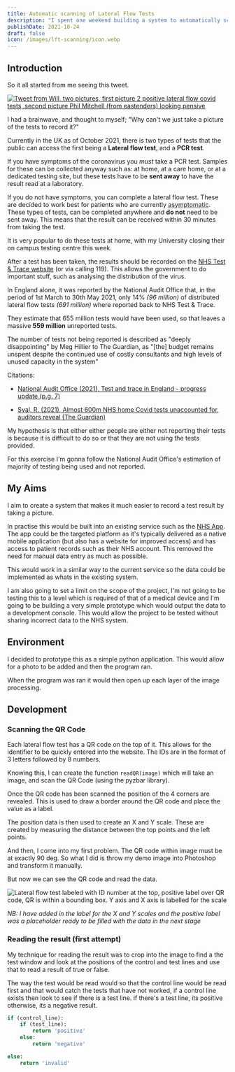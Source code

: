 ```yaml
---
title: Automatic scanning of Lateral Flow Tests
description: "I spent one weekend building a system to automatically scan asymptomatic covid tests."
publishDate: 2021-10-24
draft: false
icon: /images/lft-scanning/icon.webp
---
```


## Introduction

So it all started from me seeing this tweet.

[![Tweet from Will, two pictures, first picture 2 positive lateral flow covid tests, second picture Phil Mitchell (from eastenders) looking pensive](/images/lft-scanning/willne-tweet.webp)](https://twitter.com/willne/status/1414232187491266560)

I had a brainwave, and thought to myself; "Why can't we just take a picture of the tests to record it?"

Currently in the UK as of October 2021, there is two types of tests that the public can access the first being a **Lateral flow test**, and a **PCR test**.

If you have symptoms of the coronavirus you *must* take a PCR test. Samples for these can be collected anyway such as: at home, at a care home, or at a dedicated testing site, but these tests have to be **sent away** to have the result read at a laboratory.

If you do not have symptoms, you can complete a lateral flow test. These are decided to work best for patients who are currently <abbr title="Displaying no symptoms">asymptomatic</abbr>. These types of tests, can be completed anywhere and **do not** need to be sent away. This means that the result can be received within 30 minutes from taking the test. 

It is very popular to do these tests at home, with my University closing their on campus testing centre this week.

After a test has been taken, the results should be recorded on the [NHS Test & Trace website](https://gov.uk/report-covid19-result) (or via calling 119). This allows the government to do important stuff, such as analysing the distribution of the virus.

In England alone, it was reported by the National Audit Office that, in the period of 1st March to 30th May 2021, only 14% *(96 million)* of distributed lateral flow tests *(691 million)* where reported back to NHS Test & Trace.

They estimate that 655 million tests would have been used, so that leaves a massive **559 million** unreported tests.

The number of tests not being reported is described as "deeply disappointing" by Meg Hillier to The Guardian, as "[the] budget remains unspent despite the continued use of costly consultants and high levels of unused capacity in the system"

Citations:
- [National Audit Office (2021), Test and trace in England - progress update (p.g. 7)](https://www.nao.org.uk/wp-content/uploads/2021/06/Test-and-trace-in-England-progress-update.pdf)

- [Syal, R. (2021), Almost 600m NHS home Covid tests unaccounted for, auditors reveal (The Guardian)](https://www.theguardian.com/society/2021/jun/25/almost-600m-nhs-home-covid-tests-unaccounted-for-auditors-reveal)

My hypothesis is that either either people are either not reporting their tests is because it is difficult to do so or that they are not using the tests provided.

For this exercise I'm gonna follow the National Audit Office's estimation of majority of testing being used and not reported.

## My Aims

I aim to create a system that makes it much easier to record a test result by taking a picture.

In practise this would be built into an existing service such as the [NHS App](https://www.nhs.uk/apps-library/nhs-app/). The app could be the targeted platform as it's typically delivered as a native mobile application (but also has a website for improved access) and has access to patient records such as their NHS account. This removed the need for manual data entry as much as possible. 

This would work in a similar way to the current service so the data could be implemented as whats in the existing system.

I am also going to set a limit on the scope of the project, I'm not going to be testing this to a level which is required of that of a medical device and I'm going to be building a very simple prototype which would output the data to a development console. This would allow the project to be tested without sharing incorrect data to the NHS system.

## Environment

I decided to prototype this as a simple python application. This would allow for a photo to be added and then the program ran. 

When the program was ran it would then open up each layer of the image processing.

## Development
### Scanning the QR Code

Each lateral flow test has a QR code on the top of it. This allows for the identifier to be quickly entered into the website. The IDs are in the format of 3 letters followed by 8 numbers.

Knowing this, I can create the function `readQR(image)` which will take an image, and scan the QR Code (using the pyzbar library).

Once the QR code has been scanned the position of the 4 corners are revealed. This is used to draw a border around the QR code and place the value as a label.

The position data is then used to create an X and Y scale. These are created by measuring the distance between the top points and the left points.

And then, I come into my first problem. The QR code within image must be at exactly 90 deg. So what I did is throw my demo image into Photoshop and transform it manually.

But now we can see the QR code and read the data.

![Lateral flow test labeled with ID number at the top, positive label over QR code, QR is within a bounding box. Y axis and X axis is labelled for the scale](/images/lft-scanning/qr-example.webp)

*NB: I have added in the label for the X and Y scales and the positive label was a placeholder ready to be filled with the data in the next stage*

### Reading the result (first attempt)

My technique for reading the result was to crop into the image to find a the test window and look at the positions of the control and test lines and use that to read a result of true or false. 

The way the test would be read would so that the control line would be read first and that would catch the tests that have not worked, if a control line exists then look to see if there is a test line. if there's a test line, its positive otherwise, its a negative result.

```py
if (control_line):
    if (test_line):
        return 'positive'
    else:
        return 'negative'

else:
    return 'invalid'
```